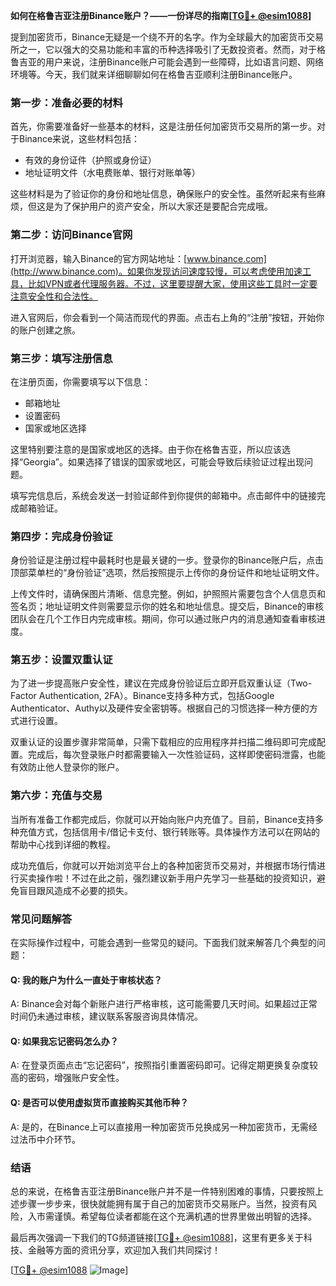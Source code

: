**如何在格鲁吉亚注册Binance账户？——一份详尽的指南[[TG💪+ @esim1088](https://t.me/s/esim1088)]**

提到加密货币，Binance无疑是一个绕不开的名字。作为全球最大的加密货币交易所之一，它以强大的交易功能和丰富的币种选择吸引了无数投资者。然而，对于格鲁吉亚的用户来说，注册Binance账户可能会遇到一些障碍，比如语言问题、网络环境等。今天，我们就来详细聊聊如何在格鲁吉亚顺利注册Binance账户。

### **第一步：准备必要的材料**
首先，你需要准备好一些基本的材料，这是注册任何加密货币交易所的第一步。对于Binance来说，这些材料包括：
- 有效的身份证件（护照或身份证）
- 地址证明文件（水电费账单、银行对账单等）

这些材料是为了验证你的身份和地址信息，确保账户的安全性。虽然听起来有些麻烦，但这是为了保护用户的资产安全，所以大家还是要配合完成哦。

### **第二步：访问Binance官网**
打开浏览器，输入Binance的官方网站地址：[www.binance.com](http://www.binance.com)。如果你发现访问速度较慢，可以考虑使用加速工具，比如VPN或者代理服务器。不过，这里要提醒大家，使用这些工具时一定要注意安全性和合法性。

进入官网后，你会看到一个简洁而现代的界面。点击右上角的“注册”按钮，开始你的账户创建之旅。

### **第三步：填写注册信息**
在注册页面，你需要填写以下信息：
- 邮箱地址
- 设置密码
- 国家或地区选择

这里特别要注意的是国家或地区的选择。由于你在格鲁吉亚，所以应该选择“Georgia”。如果选择了错误的国家或地区，可能会导致后续验证过程出现问题。

填写完信息后，系统会发送一封验证邮件到你提供的邮箱中。点击邮件中的链接完成邮箱验证。

### **第四步：完成身份验证**
身份验证是注册过程中最耗时也是最关键的一步。登录你的Binance账户后，点击顶部菜单栏的“身份验证”选项，然后按照提示上传你的身份证件和地址证明文件。

上传文件时，请确保图片清晰、信息完整。例如，护照照片需要包含个人信息页和签名页；地址证明文件则需要显示你的姓名和地址信息。提交后，Binance的审核团队会在几个工作日内完成审核。期间，你可以通过账户内的消息通知查看审核进度。

### **第五步：设置双重认证**
为了进一步提高账户安全性，建议在完成身份验证后立即开启双重认证（Two-Factor Authentication, 2FA）。Binance支持多种方式，包括Google Authenticator、Authy以及硬件安全密钥等。根据自己的习惯选择一种方便的方式进行设置。

双重认证的设置步骤非常简单，只需下载相应的应用程序并扫描二维码即可完成配置。完成后，每次登录账户时都需要输入一次性验证码，这样即使密码泄露，也能有效防止他人登录你的账户。

### **第六步：充值与交易**
当所有准备工作都完成后，你就可以开始向账户内充值了。目前，Binance支持多种充值方式，包括信用卡/借记卡支付、银行转账等。具体操作方法可以在网站的帮助中心找到详细的教程。

成功充值后，你就可以开始浏览平台上的各种加密货币交易对，并根据市场行情进行买卖操作啦！不过在此之前，强烈建议新手用户先学习一些基础的投资知识，避免盲目跟风造成不必要的损失。

### **常见问题解答**
在实际操作过程中，可能会遇到一些常见的疑问。下面我们就来解答几个典型的问题：

#### **Q: 我的账户为什么一直处于审核状态？**
A: Binance会对每个新账户进行严格审核，这可能需要几天时间。如果超过正常时间仍未通过审核，建议联系客服咨询具体情况。

#### **Q: 如果我忘记密码怎么办？**
A: 在登录页面点击“忘记密码”，按照指引重置密码即可。记得定期更换复杂度较高的密码，增强账户安全性。

#### **Q: 是否可以使用虚拟货币直接购买其他币种？**
A: 是的，在Binance上可以直接用一种加密货币兑换成另一种加密货币，无需经过法币中介环节。

### **结语**
总的来说，在格鲁吉亚注册Binance账户并不是一件特别困难的事情，只要按照上述步骤一步步来，很快就能拥有属于自己的加密货币交易账户。当然，投资有风险，入市需谨慎。希望每位读者都能在这个充满机遇的世界里做出明智的选择。

最后再次强调一下我们的TG频道链接[[TG💪+ @esim1088](https://t.me/s/esim1088)]，这里有更多关于科技、金融等方面的资讯分享，欢迎加入我们共同探讨！

[[TG💪+ @esim1088](https://t.me/s/esim1088) ![Image](https://i.postimg.cc/4NQfJmqS/Snipaste-2025-05-13-00-14-12.png)]